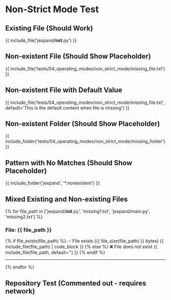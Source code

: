 # Non-Strict Mode Test

## Existing File (Should Work)
{{ include_file('jexpand/__init__.py') }}

## Non-existent File (Should Show Placeholder)
{{ include_file('tests/04_operating_modes/non_strict_mode/missing_file.txt') }}

## Non-existent File with Default Value
{{ include_file('tests/04_operating_modes/non_strict_mode/missing_file.txt', default='This is the default content when file is missing') }}

## Non-existent Folder (Should Show Placeholder)
{{ include_folder('tests/04_operating_modes/non_strict_mode/missing_folder') }}

## Pattern with No Matches (Should Show Placeholder)
{{ include_folder('jexpand', '*.nonexistent') }}

## Mixed Existing and Non-existing Files
{% for file_path in ['jexpand/__init__.py', 'missing1.txt', 'jexpand/main.py', 'missing2.txt'] %}
### File: {{ file_path }}
{% if file_exists(file_path) %}
✅ File exists ({{ file_size(file_path) }} bytes)
{{ include_file(file_path) | code_block }}
{% else %}
❌ File does not exist
{{ include_file(file_path, default='<FILE NOT FOUND>') }}
{% endif %}

---
{% endfor %}

## Repository Test (Commented out - requires network)
<!-- {{ include_repo_folder('https://github.com/nonexistent/repo', ['missing']) }} -->